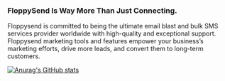 ### FloppySend Is Way More Than Just Connecting.

Floppysend is committed to being the ultimate email blast and bulk SMS services provider worldwide with high-quality and exceptional support. Floppysend marketing tools and features empower your business’s marketing efforts, drive more leads, and convert them to long-term customers. 

[![Anurag's GitHub stats](https://github-readme-stats.vercel.app/api?username=FloppySend)](https://github.com/anuraghazra/github-readme-stats)
